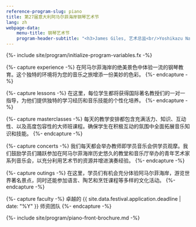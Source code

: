 ```yaml
---
reference-program-slug: piano
title: 第27届意大利阿马尔菲海岸钢琴艺术节
lang: zh
webpage-data:
    menu-title: 钢琴艺术节
    program-header-subtitle: "<h3>James Giles, 艺术总监<br/>Yoshikazu Nagai（永井良和）, 师资主任</h3>"
---
```

{%- include site/program/initialize-program-variables.fx -%}

{%- capture experience -%}
在阿马尔菲海岸的绝美景色中体验一流的钢琴教育。这个独特的环境将为您的音乐之旅增添一份美妙的色彩。
{%- endcapture -%}

{%- capture lessons -%}
在这里，每位学生都将获得国际著名教授们的一对一指导，为他们提供独特的学习经历和音乐技能的个性化培养。
{%- endcapture -%}

{%- capture masterclasses -%}
每天的教学安排都包含充满活力、知识、互动性、以及高度包容性的大师班课程。确保学生在积极互动的氛围中全面拓展音乐知识和技能。
{%- endcapture -%}

{%- capture concerts -%}
我们每天都会举办教师即学员音乐会供学员观摩。我们鼓励学员们踊跃参加在阿马尔菲海岸历史悠久的教堂和音乐厅举办的青年艺术家系列音乐会，以充分利用艺术节的资源并增进演奏经验。
{%- endcapture -%}

{%- capture outings -%}
在这里，学员们有机会充分体验阿马尔菲海岸，游览世界著名景点，同时还能参加语言、陶艺和烹饪课程等多样的文化活动。
{%- endcapture -%}

{%- capture faculty -%}
卓越的 {{ site.data.festival.application.deadline | date: "%Y" }} 师资团队
{%- endcapture -%}

{%- include site/program/piano-front-brochure.md -%}
